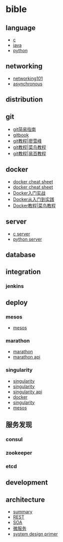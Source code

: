 # bible 

## language

- [c](https://github.com/gaoxinge/bible/tree/master/c)
- [java](https://github.com/gaoxinge/bible/tree/master/java)
- [python](https://github.com/gaoxinge/bible/tree/master/python)

## networking

- [networking101](https://github.com/gaoxinge/bible/tree/master/networking101)
- [asynchronous](https://github.com/gaoxinge/bible/tree/master/asynchronous)

## distribution


## git

- [git简易指南](http://www.bootcss.com/p/git-guide/)
- [gitbook](https://git-scm.com/book/zh/v2)
- [git教程|廖雪峰](https://www.liaoxuefeng.com/wiki/0013739516305929606dd18361248578c67b8067c8c017b000)
- [git教程|菜鸟教程](http://www.runoob.com/git/git-tutorial.html)
- [git教程|易百教程](http://www.yiibai.com/git/)

## docker

- [docker cheat sheet](https://github.com/wsargent/docker-cheat-sheet)
- [docker cheat sheet](https://github.com/eon01/DockerCheatSheet)
- [Docker入门实战](https://yuedu.baidu.com/ebook/d817967416fc700abb68fca1?pn=1)
- [Docker从入门到实践](https://www.gitbook.com/book/yeasy/docker_practice/details)
- [Docker教程|菜鸟教程](http://www.runoob.com/docker/docker-tutorial.html)

## server

- [c server](https://github.com/gaoxinge/bible/tree/master/c%20server)
- [python server](https://github.com/gaoxinge/bible/tree/master/python%20server)

## database

## integration

### jenkins

## deploy

### mesos

- [mesos](http://mesos.org.cn/Mesos-Introduction.html)

### marathon

- [marathon](http://mesosphere.github.io/marathon/)
- [marathon api](http://mesosphere.github.io/marathon/docs/rest-api.html)

### singularity

- [singularity](https://github.com/singularityware)
- [singularity](http://singularity.lbl.gov/)
- [singularity api](http://getsingularity.com/Docs/reference/apidocs/api-requests.html)
- [docker](https://tin6150.github.io/psg/blogger_container_hpc.html)
- [singularity](http://hao.jobbole.com/singularity/)
- [mesos](http://geek.csdn.net/news/detail/193272)

## 服务发现 
 
### consul 
### zookeeper
### etcd

## development

## architecture

- [summary](https://github.com/gaoxinge/bible/tree/master/summary)
- [REST]()
- [SOA]()
- [微服务]()
- [system design primer](https://github.com/donnemartin/system-design-primer)